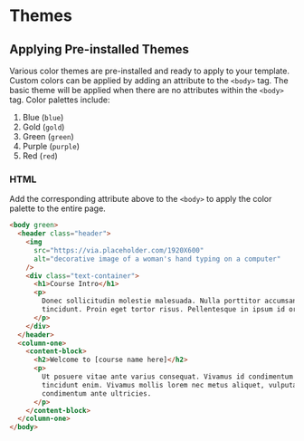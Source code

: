 # Themes

## Applying Pre-installed Themes

Various color themes are pre-installed and ready to apply to your template. Custom colors can be applied by adding an attribute to the `<body>` tag. The basic theme will be applied when there are no attributes within the `<body>` tag. Color palettes include:

1. Blue (`blue`)
2. Gold (`gold`)
3. Green (`green`)
4. Purple (`purple`)
5. Red (`red`)

### HTML

Add the corresponding attribute above to the `<body>` to apply the color palette to the entire page.

```html
<body green>
  <header class="header">
    <img
      src="https://via.placeholder.com/1920X600"
      alt="decorative image of a woman's hand typing on a computer"
    />
    <div class="text-container">
      <h1>Course Intro</h1>
      <p>
        Donec sollicitudin molestie malesuada. Nulla porttitor accumsan
        tincidunt. Proin eget tortor risus. Pellentesque in ipsum id orci porta.
      </p>
    </div>
  </header>
  <column-one>
    <content-block>
      <h2>Welcome to [course name here]</h2>
      <p>
        Ut posuere vitae ante varius consequat. Vivamus id condimentum dui, et
        tincidunt enim. Vivamus mollis lorem nec metus aliquet, vulputate
        condimentum ante ultricies.
      </p>
    </content-block>
  </column-one>
</body>
```
